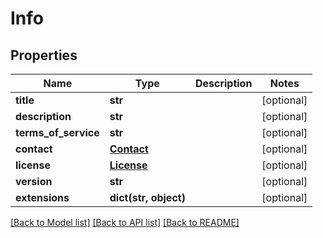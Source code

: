 # Info

## Properties
Name | Type | Description | Notes
------------ | ------------- | ------------- | -------------
**title** | **str** |  | [optional] 
**description** | **str** |  | [optional] 
**terms_of_service** | **str** |  | [optional] 
**contact** | [**Contact**](Contact.md) |  | [optional] 
**license** | [**License**](License.md) |  | [optional] 
**version** | **str** |  | [optional] 
**extensions** | **dict(str, object)** |  | [optional] 

[[Back to Model list]](../README.md#documentation-for-models) [[Back to API list]](../README.md#documentation-for-api-endpoints) [[Back to README]](../README.md)


